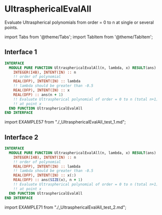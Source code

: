 # UltrasphericalEvalAll

Evaluate Ultraspherical polynomials from order = 0 to n at single or several points.

import Tabs from '@theme/Tabs';
import TabItem from '@theme/TabItem';

## Interface 1

<Tabs>
<TabItem value="interface" label="܀ Interface" default>

```fortran
INTERFACE
  MODULE PURE FUNCTION UltrasphericalEvalAll(n, lambda, x) RESULT(ans)
    INTEGER(I4B), INTENT(IN) :: n
    !! order of polynomial
    REAL(DFP), INTENT(IN) :: lambda
    !! lambda should be greater than -0.5
    REAL(DFP), INTENT(IN) :: x
    REAL(DFP) :: ans(n + 1)
    !! Evaluate Ultraspherical polynomial of order = 0 to n (total n+1)
    !! at point x
  END FUNCTION UltrasphericalEvalAll
END INTERFACE
```

</TabItem>

<TabItem value="example" label="️܀ See example">

import EXAMPLE57 from "./_UltrasphericalEvalAll_test_1.md";

<EXAMPLE57 />

</TabItem>

<TabItem value="close" label="↢ ">

</TabItem>
</Tabs>

## Interface 2

<Tabs>
<TabItem value="interface" label="܀ Interface" default>

```fortran
INTERFACE
  MODULE PURE FUNCTION UltrasphericalEvalAll(n, lambda, x) RESULT(ans)
    INTEGER(I4B), INTENT(IN) :: n
    !! order of polynomial
    REAL(DFP), INTENT(IN) :: lambda
    !! lambda should be greater than -0.5
    REAL(DFP), INTENT(IN) :: x(:)
    REAL(DFP) :: ans(SIZE(x), n + 1)
    !! Evaluate Ultraspherical polynomial of order = 0 to n (total n+1)
    !! at point x
  END FUNCTION UltrasphericalEvalAll
END INTERFACE
```

</TabItem>

<TabItem value="example" label="️܀ See example">

import EXAMPLE71 from "./_UltrasphericalEvalAll_test_2.md";

<EXAMPLE71 />

</TabItem>

<TabItem value="close" label="↢ ">

</TabItem>
</Tabs>
